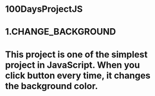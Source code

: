 # 100DaysProjectJS
# 1.CHANGE_BACKGROUND
# This project is one of the simplest project in JavaScript. When you click button every time, it changes the background color.